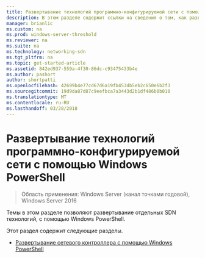 ```yaml
---
title: Развертывание технологий программно-конфигурируемой сети с помощью Windows PowerShell
description: В этом разделе содержит ссылки на сведения о том, как развертывание отдельных SDN технологий, с помощью Windows PowerShell.
manager: brianlic
ms.custom: na
ms.prod: windows-server-threshold
ms.reviewer: na
ms.suite: na
ms.technology: networking-sdn
ms.tgt_pltfrm: na
ms.topic: get-started-article
ms.assetid: 842ed937-559a-4f30-86dc-c93475433b4e
ms.author: pashort
author: shortpatti
ms.openlocfilehash: 42699b4e77cd67d6a19fb453db5eb2c650e6b2f3
ms.sourcegitcommit: 19d9da87d87c9eefbca7a3443d2b1df486b0b010
ms.translationtype: MT
ms.contentlocale: ru-RU
ms.lasthandoff: 03/28/2018
---
```

# <a name="deploy-software-defined-network-technologies-using-windows-powershell"></a>Развертывание технологий программно-конфигурируемой сети с помощью Windows PowerShell

>Область применения: Windows Server (канал точками годовой), Windows Server 2016

Темы в этом разделе позволяют развертывание отдельных SDN технологий, с помощью Windows PowerShell.  
  
Этот раздел содержит следующие разделы.  
  
-   [Развертывание сетевого контроллера с помощью Windows PowerShell](Deploy-Network-Controller-using-Windows-PowerShell.md)  
  
 
  


